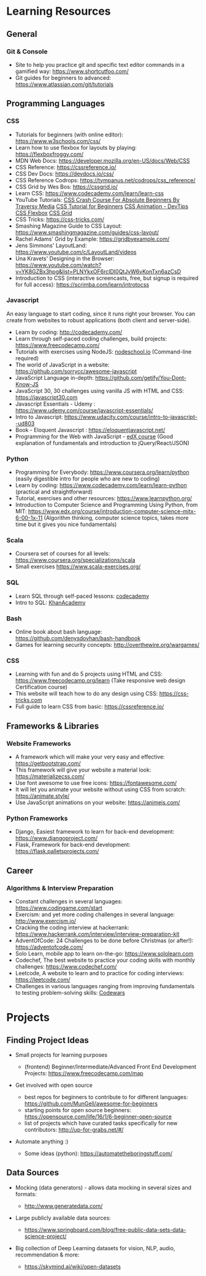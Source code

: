 Learning Resources
=========================

## General

### Git & Console

  * Site to help you practice git and specific text editor commands in a gamified way: https://www.shortcutfoo.com/
  * Git guides for beginners to advanced: https://www.atlassian.com/git/tutorials

## Programming Languages

### CSS

  * Tutorials for beginners (with online editor): https://www.w3schools.com/css/
  * Learn how to use flexbox for layouts by playing: https://flexboxfroggy.com/ 
  * MDN Web Docs: https://developer.mozilla.org/en-US/docs/Web/CSS
  * CSS Reference: https://cssreference.io/
  * CSS Dev Docs: https://devdocs.io/css/
  * CSS Reference Codrops: https://tympanus.net/codrops/css_reference/
  * CSS Grid by Wes Bos: https://cssgrid.io/
  * Learn CSS: https://www.codecademy.com/learn/learn-css
  * YouTube Tutorials: 
   [CSS Crash Course For Absolute Beginners By Traversy Media](https://www.youtube.com/watch?v=yfoY53QXEnI&feature=youtu.be)
   [CSS Tutorial for Beginners](https://www.youtube.com/watch?v=8gNrZ4lAnAw)
   [CSS Animation - DevTips](https://www.youtube.com/watch?v=8kK-cA99SA0&list=PLqGj3iMvMa4LvJ8VctoXnPI0dtE40wfid)
   [CSS Flexbox](https://www.youtube.com/watch?v=Y8zMYaD1bz0&list=PL4cUxeGkcC9i3FXJSUfmsNOx8E7u6UuhG)
   [CSS Grid](https://www.youtube.com/watch?v=jV8B24rSN5o)
  * CSS Tricks: https://css-tricks.com/
  * Smashing Magazine Guide to CSS Layout: https://www.smashingmagazine.com/guides/css-layout/
  * Rachel Adams' Grid by Example: https://gridbyexample.com/
  * Jens Simmons' LayoutLand: https://www.youtube.com/c/LayoutLand/videos
  * Una Kravets' Designing in the Browser: https://www.youtube.com/watch?v=YK8GZBx3hpg&list=PLNYkxOF6rcIDI0QtJvW6vKonTxn6azCsD
  * Introduction to CSS (interactive screencasts, free, but signup is required for full access): https://scrimba.com/learn/introtocss


### Javascript

An easy language to start coding, since it runs right your browser. You can create from websites to robust applications (both client and server-side).

  * Learn by coding: http://codecademy.com/
  * Learn through self-paced coding challenges, build projects: https://www.freecodecamp.com/
  * Tutorials with exercises using NodeJS: [nodeschool.io](https://nodeschool.io/) (Command-line required)
  * The world of JavaScript in a website: https://github.com/sorrycc/awesome-javascript
  * JavaScript Language in-depth: https://github.com/getify/You-Dont-Know-JS
  * JavaScript 30, 30 challenges using vanilla JS with HTML and CSS: https://javascript30.com
  * Javascript Essentials - Udemy : https://www.udemy.com/course/javascript-essentials/
  * Intro to Javascript: https://www.udacity.com/course/intro-to-javascript--ud803
  * Book - Eloquent Javascript : https://eloquentjavascript.net/
  * Programming for the Web with JavaScript - [edX course](https://www.edx.org/course/programming-for-the-web-with-javascript) (Good explanation of fundamentals and introduction to jQuery/React/JSON)

### Python

  * Programming for Everybody: https://www.coursera.org/learn/python (easily digestible intro for people who are new to coding)
  * Learn by coding: https://www.codecademy.com/learn/learn-python (practical and straightforward)
  * Tutorial, exercises and other resources: https://www.learnpython.org/
  * Introduction to Computer Science and Programming Using Python, from MIT: https://www.edx.org/course/introduction-computer-science-mitx-6-00-1x-11 (Algorithm thinking, computer science topics, takes more time but it gives you nice fundamentals)

### Scala

  * Coursera set of courses for all levels: https://www.coursera.org/specializations/scala
  * Small exercises https://www.scala-exercises.org/

### SQL

  * Learn SQL through self-paced lessons: [codecademy](https://www.codecademy.com/learn/learn-sql)
  * Intro to SQL: [KhanAcademy](https://www.khanacademy.org/computing/computer-programming/sql)

### Bash

  * Online book about bash language: https://github.com/denysdovhan/bash-handbook
  * Games for learning security concepts: http://overthewire.org/wargames/

### CSS

  * Learning with fun and do 5 projects using HTML and CSS: https://www.freecodecamp.org/learn (Take responsive web design Certification course)
  * This website will teach how to do any design using CSS: https://css-tricks.com
  * Full guide to learn CSS from basic: https://cssreference.io/


## Frameworks & Libraries

### Website Frameworks

  * A framework which will make your very easy and effective: https://getbootstrap.com/
  * This framework will give your website a material look: https://materializecss.com/
  * Use font awesome to use free icons: https://fontawesome.com/
  * It will let you animate your website without using CSS from scratch: https://animate.style/
  * Use JavaScript animations on your website: https://animejs.com/

### Python Frameworks

  * Django, Easiest framework to learn for back-end development: https://www.djangoproject.com/
  * Flask, Framework for back-end development: https://flask.palletsprojects.com/

## Career

### Algorithms & Interview Preparation

  * Constant challenges in several languages: https://www.codingame.com/start
  * Exercism: and yet more coding challenges in several language: http://www.exercism.io/
  * Cracking the coding interview at hackerrank: https://www.hackerrank.com/interview/interview-preparation-kit
  * AdventOfCode: 24 Challenges to be done before Christmas (or after!): https://adventofcode.com/
  * Solo Learn, mobile app to learn on-the-go: https://www.sololearn.com
  * Codechef, The best website to practice your coding skills with monthly challenges: https://www.codechef.com/
  * Leetcode, A website to learn and to practice for coding interviews: https://leetcode.com/
  * Challenges in various languages ranging from improving fundamentals to testing problem-solving skills: [Codewars](https://www.codewars.com/dashboard)



Projects
=========================

## Finding Project Ideas

* Small projects for learning purposes
  * (frontend) Beginner/Intermediate/Advanced Front End Development Projects: https://www.freecodecamp.com/map

* Get involved with open source
  * best repos for beginners to contribute to for different languages: https://github.com/MunGell/awesome-for-beginners
  * starting points for open source beginners: https://opensource.com/life/16/1/6-beginner-open-source
  * list of projects which have curated tasks specifically for new contributors: http://up-for-grabs.net/#/

* Automate anything :)   
  * Some ideas (python): https://automatetheboringstuff.com/



## Data Sources

* Mocking (data generators) - allows data mocking in several sizes and formats:
  * http://www.generatedata.com/

* Large publicly available data sources:
  * https://www.springboard.com/blog/free-public-data-sets-data-science-project/

* Big collection of Deep Learning datasets for vision, NLP, audio, recommendation & more:
  * https://skymind.ai/wiki/open-datasets
